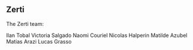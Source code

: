 ## Zerti

The Zerti team:

Ilan Tobal
Victoria Salgado
Naomi Couriel
Nicolas Halperin
Matilde Azubel
Matias Arazi
Lucas Grasso
